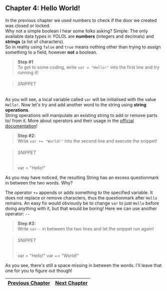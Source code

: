 ## Chapter 4: Hello World!

In the previous chapter we used numbers to check if the door we created was closed or locked.<br>
Why not a simple boolean I hear some folks asking? Simple: The only available data types in YOLOL are 
**numbers** (integers and decimals) and **strings** (a list of characters).<br>
So in reality using `false` and `true` means nothing other than trying to assign something to a field, 
however **not** a boolean.

>**Step #1**<br>
>To get to some coding, write `var = "Hello!"` into the first line and try running it!

>###### SNIPPET

As you will see, a local variable called `var` will be initialised with the value `Hello!`.
Now let's try and add another word to the string using **string operations**.<br>
String operations will manipulate an existing string to add or remove parts to/ from it.
More about operators and their usage in the [official documentation](https://wiki.starbasegame.com/index.php/YOLOL#Basic_arithmetic_and_assignment_operators)!

>**Step #2:**<br>
>Write `var += "World!"` into the second line and execute the snippet!<br>

>###### SNIPPET
>var = "Hello!"

As you may have noticed, the resulting String has an excess questionmark in between the two words. Why?

The operator `+=` appends or adds something to the specified variable. It does not replace or remove characters, thus the questionmark after `Hello` remains. 
An easy fix would obviously be to change `var` to just `Hello` before doing anything with it, but that would be boring! Here we can use another operator: `--`

>**Step #3:**<br>
>Write `var--` in between the two lines and let the snippet run again!

>###### SNIPPET
>var = "Hello!"
>var += "World!"

As you see, there's still a space missing in between the words. I'll leave that one for you to figure out though!

|[Previous Chapter](c3.md)|[Next Chapter](c5.md)|
|:-:|:-:|
